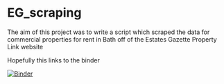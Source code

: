 # EG_scraping
The aim of this project was to write a script which scraped the data for commercial properties for rent in Bath off of the Estates Gazette Property Link website

Hopefully this links to the binder

[![Binder](https://mybinder.org/badge_logo.svg)](https://mybinder.org/v2/gh/GuyAnderson1/EG_scraping.git/main?labpath=EG_scraping.ipynb)
